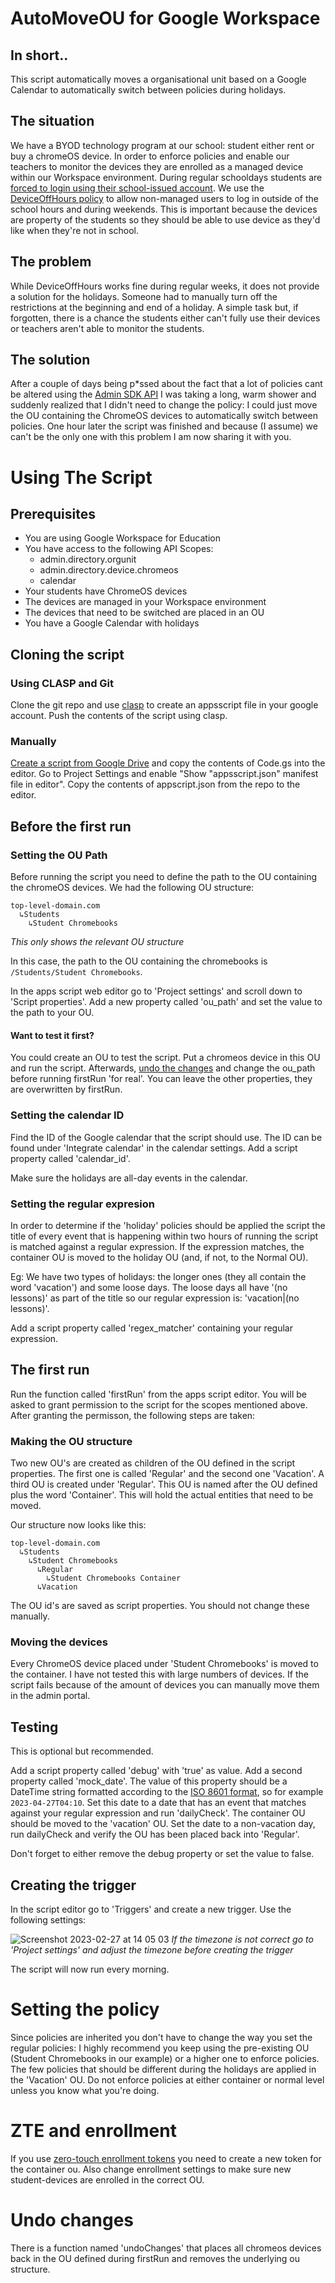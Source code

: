 # AutoMoveOU for Google Workspace

## In short..
This script automatically moves a organisational unit based on a Google Calendar to automatically switch between policies during holidays.


## The situation
We have a BYOD technology program at our school: student either rent or buy a chromeOS device. In order to enforce policies and enable our teachers to monitor the devices they are enrolled as a managed device within our Workspace environment. During regular schooldays students are [forced to login using their school-issued account](https://chromeenterprise.google/policies/#DeviceUserAllowlist). We use the [DeviceOffHours policy](https://chromeenterprise.google/policies/#DeviceOffHours) to allow non-managed users to log in outside of the school hours and during weekends. This is important because the devices are property of the students so they should be able to use device as they'd like when they're not in school.

## The problem
While DeviceOffHours works fine during regular weeks, it does not provide a solution for the holidays. Someone had to manually turn off the restrictions at the beginning and end of a holiday. A simple task but, if forgotten, there is a chance the students either can't fully use their devices or teachers aren't able to monitor the students. 

## The solution
After a couple of days being p*ssed about the fact that a lot of policies cant be altered using the [Admin SDK API](https://developers.google.com/admin-sdk/reference-overview) I was taking a long, warm shower and suddenly realized that I didn't need to change the policy: I could just move the OU containing the ChromeOS devices to automatically switch between policies. One hour later the script was finished and because (I assume) we can't be the only one with this problem I am now sharing it with you.

# Using The Script

## Prerequisites
+ You are using Google Workspace for Education
+ You have access to the following API Scopes:
  + admin.directory.orgunit
  + admin.directory.device.chromeos
  + calendar
+ Your students have ChromeOS devices
+ The devices are managed in your Workspace environment
+ The devices that need to be switched are placed in an OU
+ You have a Google Calendar with holidays

## Cloning the script

### Using CLASP and Git
Clone the git repo and use [clasp](https://developers.google.com/apps-script/guides/clasp) to create an appsscript file in your google account. Push the contents of the script using clasp.

### Manually
[Create a script from Google Drive](https://developers.google.com/apps-script/guides/projects) and copy the contents of Code.gs into the editor. Go to Project Settings and enable "Show "appsscript.json" manifest file in editor". Copy the contents of appscript.json from the repo to the editor. 

## Before the first run

### Setting the OU Path
Before running the script you need to define the path to the OU containing the chromeOS devices. We had the following OU structure:
```
top-level-domain.com
  ↳Students
    ↳Student Chromebooks
```
*This only shows the relevant OU structure*

In this case, the path to the OU containing the chromebooks is `/Students/Student Chromebooks`. 

In the apps script web editor go to 'Project settings' and scroll down to 'Script properties'. Add a new property called 'ou_path' and set the value to the path to your OU.

#### Want to test it first?
You could create an OU to test the script. Put a chromeos device in this OU and run the script. Afterwards, [undo the changes](https://github.com/Vlietland-College/AutoMoveOU-for-google-workspace#undo-changes) and change the ou_path before running firstRun 'for real'. You can leave the other properties, they are overwritten by firstRun.

### Setting the calendar ID
Find the ID of the Google calendar that the script should use. The ID can be found under 'Integrate calendar' in the calendar settings. Add a script property called 'calendar_id'. 

Make sure the holidays are all-day events in the calendar.

### Setting the regular expresion
In order to determine if the 'holiday' policies should be applied the script the title of every event that is happening within two hours of running the script is matched against a regular expression. If the expression matches, the container OU is moved to the holiday OU (and, if not, to the Normal OU). 

Eg:
We have two types of holidays: the longer ones (they all contain the word 'vacation') and some loose days. The loose days all have '(no lessons)' as part of the title so our regular expression is: 'vacation|(no lessons)'.

Add a script property called 'regex_matcher' containing your regular expression. 

## The first run 
Run the function called 'firstRun' from the apps script editor. You will be asked to grant permission to the script for the scopes mentioned above. After granting the permisson, the following steps are taken:

### Making the OU structure
Two new OU's are created as children of the OU defined in the script properties. The first one is called 'Regular' and the second one 'Vacation'. A third OU is created under 'Regular'. This OU is named after the OU defined plus the word 'Container'. This will hold the actual entities that need to be moved.

Our structure now looks like this:
```
top-level-domain.com
  ↳Students
    ↳Student Chromebooks
      ↳Regular
        ↳Student Chromebooks Container
      ↳Vacation
```

The OU id's are saved as script properties. You should not change these manually. 

### Moving the devices
Every ChromeOS device placed under 'Student Chromebooks' is moved to the container. I have not tested this with large numbers of devices. If the script fails because of the amount of devices you can manually move them in the admin portal.

## Testing 
This is optional but recommended. 

Add a script property called 'debug' with 'true' as value. Add a second property called 'mock_date'. The value of this property should be a DateTime string formatted according to the [ISO 8601 format](https://tc39.es/ecma262/#sec-date-time-string-format), so for example `2023-04-27T04:10`. Set this date to a date that has an event that matches against your regular expression and run 'dailyCheck'. The container OU should be moved to the 'vacation' OU. Set the date to a non-vacation day, run dailyCheck and verify the OU has been placed back into 'Regular'.

Don't forget to either remove the debug property or set the value to false.
 
## Creating the trigger
In the script editor go to 'Triggers' and create a new trigger. Use the following settings:

![Screenshot 2023-02-27 at 14 05 03](https://user-images.githubusercontent.com/4431536/221571212-be08a3d5-4034-4fdd-8ba8-6fb96e53aa42.png)
*If the timezone is not correct go to 'Project settings' and adjust the timezone before creating the trigger*

The script will now run every morning.

# Setting the policy
Since policies are inherited you don't have to change the way you set the regular policies: I highly recommend you keep using the pre-existing OU (Student Chromebooks in our example) or a higher one to enforce policies. The few policies that should be different during the holidays are applied in the 'Vacation' OU. Do not enforce policies at either container or normal level unless you know what you're doing.


# ZTE and enrollment
If you use [zero-touch enrollment tokens](https://support.google.com/chrome/a/answer/10130175?hl=en) you need to create a new token for the container ou. Also change enrollment settings to make sure new student-devices are enrolled in the correct OU.

# Undo changes
There is a function named 'undoChanges' that places all chromeos devices back in the OU defined during firstRun and removes the underlying ou structure.

